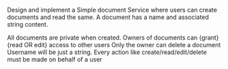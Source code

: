 Design and implement a Simple document Service where users can create documents and read the same.
A document has a name and associated string content.

All documents are private when created.
Owners of documents can {grant} {read OR edit} access to other users
Only the owner can delete a document
Username will be just a string. Every action like create/read/edit/delete must be made on behalf of a user